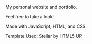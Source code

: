 My personal website and portfolio. 

Feel free to take a look!

Made with JavaScript, HTML, and CSS.

Template Used: Stellar by HTML5 UP
